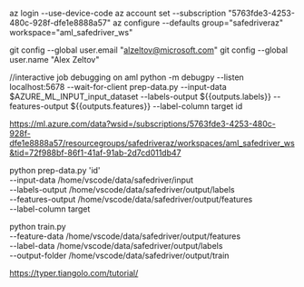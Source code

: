 az login --use-device-code
az account set --subscription "5763fde3-4253-480c-928f-dfe1e8888a57"
az configure --defaults group="safedriveraz" workspace="aml_safedriver_ws"

git config --global user.email "alzeltov@microsoft.com"
git config --global user.name "Alex Zeltov"

//interactive job debugging on aml 
python -m debugpy --listen localhost:5678 --wait-for-client prep-data.py --input-data $AZURE_ML_INPUT_input_dataset --labels-output ${{outputs.labels}} --features-output ${{outputs.features}} --label-column target id

https://ml.azure.com/data?wsid=/subscriptions/5763fde3-4253-480c-928f-dfe1e8888a57/resourcegroups/safedriveraz/workspaces/aml_safedriver_ws&tid=72f988bf-86f1-41af-91ab-2d7cd011db47


  python  prep-data.py 'id' \
  --input-data /home/vscode/data/safedriver/input \
  --labels-output /home/vscode/data/safedriver/output/labels \
  --features-output /home/vscode/data/safedriver/output/features \
  --label-column target



python train.py \
  --feature-data /home/vscode/data/safedriver/output/features \
  --label-data /home/vscode/data/safedriver/output/labels \
  --output-folder /home/vscode/data/safedriver/output/train 

  
https://typer.tiangolo.com/tutorial/